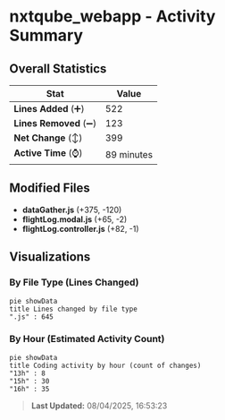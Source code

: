 # nxtqube_webapp - Activity Summary 

## Overall Statistics

| Stat                   | Value                                                             |
| ---------------------- | ----------------------------------------------------------------- |
| **Lines Added** (➕)   | 522                                          |
| **Lines Removed** (➖) | 123                                        |
| **Net Change** (↕)    | 399                |
| **Active Time** (⌚)   | 89 minutes |


## Modified Files
- **dataGather.js** (+375, -120)
- **flightLog.modal.js** (+65, -2)
- **flightLog.controller.js** (+82, -1)

## Visualizations

### By File Type (Lines Changed)

```mermaid
pie showData
title Lines changed by file type
".js" : 645
```

### By Hour (Estimated Activity Count)

```mermaid
pie showData
title Coding activity by hour (count of changes)
"13h" : 8
"15h" : 30
"16h" : 35
```


> **Last Updated:** 08/04/2025, 16:53:23